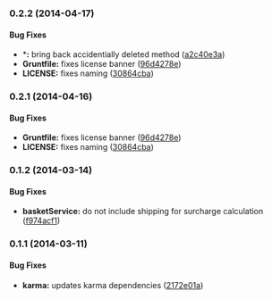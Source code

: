 <a name="0.2.2"></a>
### 0.2.2 (2014-04-17)


#### Bug Fixes

* ***:** bring back accidentially deleted method ([a2c40e3a](https://github.com/sofa/sofa-basket-service/commit/a2c40e3a202fc2d333923c190804c67324ba0a6a))
* **Gruntfile:** fixes license banner ([96d4278e](https://github.com/sofa/sofa-basket-service/commit/96d4278e601da7d4e34324d3175cc73043156341))
* **LICENSE:** fixes naming ([30864cba](https://github.com/sofa/sofa-basket-service/commit/30864cba47252cc39e938fa5f5f33d009e1312d6))


<a name="0.2.1"></a>
### 0.2.1 (2014-04-16)


#### Bug Fixes

* **Gruntfile:** fixes license banner ([96d4278e](https://github.com/sofa/sofa-basket-service/commit/96d4278e601da7d4e34324d3175cc73043156341))
* **LICENSE:** fixes naming ([30864cba](https://github.com/sofa/sofa-basket-service/commit/30864cba47252cc39e938fa5f5f33d009e1312d6))


<a name="0.1.2"></a>
### 0.1.2 (2014-03-14)


#### Bug Fixes

* **basketService:** do not include shipping for surcharge calculation ([f974acf1](https://github.com/sofa/sofa-basket-service/commit/f974acf1eebdf85f83fabc7371427db2255e7747))


<a name="0.1.1"></a>
### 0.1.1 (2014-03-11)


#### Bug Fixes

* **karma:** updates karma dependencies ([2172e01a](https://github.com/sofa/sofa-basket-service/commit/2172e01abbc62425308a6234c83a69670769f0a7))

